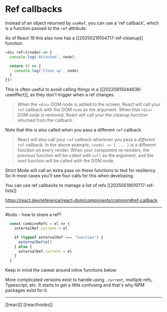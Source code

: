 # Ref callbacks

Instead of an object returned by `useRef`, you can use a 'ref callback', which is a function passed to the `ref` attribute.

As of React 19 this also now has a [[20250219104717-ref-cleanup]] function.

```js
<div ref={(node) => {
  console.log('Attached', node);

  return () => {
    console.log('Clean up', node)
  }
}}>
```

This is often useful to avoid calling things in a [[20220815044638-useeffect]], as they don't trigger when a ref changes.

>When the `<div>` DOM node is added to the screen, React will call your `ref` callback with the DOM `node` as the argument. When that `<div>` DOM node is removed, React will call your the cleanup function returned from the callback.

Note that this is also called when you pass a different `ref` callback.
>React will also call your `ref` callback whenever you pass a _different_ `ref` callback. In the above example, `(node) => { ... }` is a different function on every render. When your component re-renders, the _previous_ function will be called with `null` as the argument, and the _next_ function will be called with the DOM node.

Strict Mode will call an extra pass on these functions to test for resiliency. So in most cases you'll see four calls for this when developing.

You can use ref callbacks to manage a list of refs [[20250519010717-ref-lists]]

https://react.dev/reference/react-dom/components/common#ref-callback

---

#todo - how to share a ref?
```js
  const combineRefs = el => {
    internalRef.current = el

    if (typeof externalRef === 'function') {
      externalRef(el)
    } else {
      externalRef.current = el
    }
  }
```
Keep in mind the caveat around inline functions below

More complicated versions exist to handle using `.current`, multiple refs, Typescript, etc. It starts to get a little confusing and that's why NPM packages exist for it.

---

[[react]]
[[reacthooks]]
